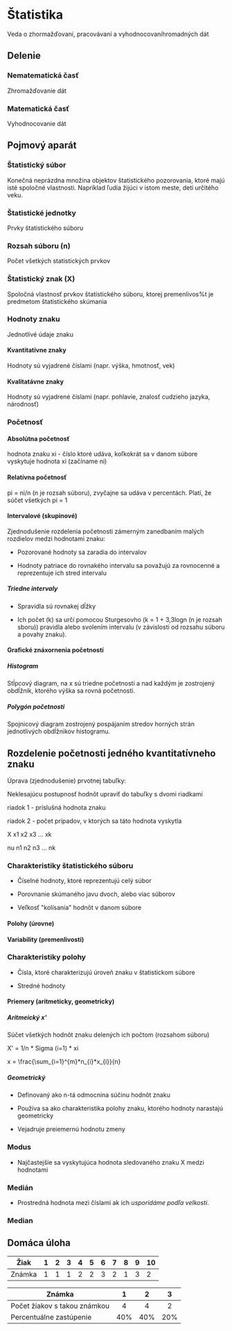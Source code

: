 # Štatistika

Veda o zhormažďovaní, pracovávaní a vyhodnocovaníhromadných dát

## Delenie

### Nematematická časť 

Zhromažďovanie dát

### Matematická časť

Vyhodnocovanie dát

## Pojmový aparát

### Štatistický súbor

Konečná neprázdna množina objektov štatistického pozorovania, ktoré majú isté spoločné vlastnosti. Napríklad ľudia žijúci v istom meste, deti určitého veku.

### Štatistické jednotky

Prvky štatistického súboru

### Rozsah súboru (n)

Počet všetkých statistických prvkov

### Štatistický znak (X)

Spoločná vlastnosť prvkov štatistického súboru, ktorej premenlivos%t je predmetom štatistického skúmania

### Hodnoty znaku

Jednotlivé údaje znaku

#### Kvantitatívne znaky

Hodnoty sú vyjadrené číslami (napr. výška, hmotnosť, vek)

#### Kvalitatávne znaky

Hodnoty sú vyjadrené číslami (napr. pohlavie, znalosť cudzieho jazyka, národnosť)

### Početnosť

#### Absolútna početnosť

hodnota znaku xi - číslo ktoré udáva, koľkokrát sa v danom súbore vyskytuje hodnota xi (začíname ni)

#### Relatívna početnosť

pi = ni/n (n je rozsah súboru), zvyčajne sa udáva v percentách. Platí, že súčet všetkých pi = 1

#### Intervalové (skupinové)

Zjednodušenie rozdelenia početnosti zámerným zanedbaním malých rozdielov medzi hodnotami znaku:

- Pozorované hodnoty sa zaradia do intervalov

- Hodnoty patriace do rovnakého intervalu sa považujú za rovnocenné a reprezentuje ich stred intervalu

##### Triedne intervaly

- Spravidla sú rovnakej dĺžky

- Ich počet (k) sa určí pomocou Sturgesovho (k = 1 + 3,3logn (n je rozsah sboru)) pravidla alebo svolením intervalu (v závislosti od rozsahu súboru a povahy znaku).

#### Grafické znáxornenia početností

##### Histogram

Stĺpcový diagram, na x sú triedne početnosti a nad každým je zostrojený obdĺžnik, ktorého výška sa rovná početnosti.

##### Polygón početnosti

Spojnicový diagram zostrojený pospájaním stredov horných strán jednotlivých obdĺžnikov histogramu.

## Rozdelenie početnosti jedného kvantitatívneho znaku

Úprava (zjednodušenie) prvotnej tabuľky:

Neklesajúcu postupnosť hodnôt upraviť do tabuľky s dvomi riadkami

riadok 1 - príslušná hodnota znaku

riadok 2 - počet prípadov, v ktorých sa táto hodnota vyskytla

X x1 x2 x3 ... xk

nu n1 n2 n3 ... nk

### Charakteristiky štatistického súboru

- Číselné hodnoty, ktoré reprezentujú celý súbor

- Porovnanie skúmaného javu dvoch, alebo viac súborov

- Veľkosť "kolísania" hodnôt v danom súbore

#### Polohy (úrovne)

#### Variability (premenlivosti)

### Charakteristiky polohy

- Čísla, ktoré charakterizujú úroveň znaku v štatistickom súbore

- Stredné hodnoty

#### Priemery (aritmeticky, geometricky)

##### Aritmeický x'

Súčet všetkých hodnôt znaku delených ich počtom (rozsahom súboru)

X' = 1/n * Sigma (i=1) * xi

x = \frac{\sum_{i=1}^{m}*n_{i}*x_{i}}{n}

##### Geometrický

- Definovaný ako n-tá odmocnina súčinu hodnôt znaku 

- Používa sa ako charakteristika polohy znaku, ktorého hodnoty narastajú geometricky

- Vejadruje preiemernú hodnotu zmeny

### Modus

- Najčastejšie sa vyskytujúca hodnota sledovaného znaku X medzi hodnotami

### Medián

- Prostredná hodnota mezi číslami ak ich *usporidáme podľa velkosti*.

### Median

## Domáca úloha

| Žiak   	| 1 	| 2 	| 3 	| 4 	| 5 	| 6 	| 7 	| 8 	| 9 	| 10 	|
|--------	|---	|---	|---	|---	|---	|---	|---	|---	|---	|----	|
| Známka 	| 1 	| 1 	| 1 	| 2 	| 2 	| 3 	| 2 	| 1 	| 3 	| 2  	|

| Známka                       	|  1  	|  2  	|  3  	|
|------------------------------	|:---:	|:---:	|:---:	|
| Počet žiakov s takou známkou 	|  4  	|  4  	|  2  	|
| Percentuálne zastúpenie      	| 40% 	| 40% 	| 20% 	|
